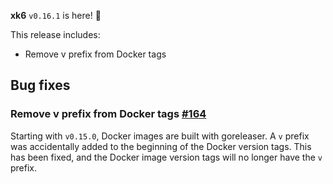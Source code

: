 **xk6** `v0.16.1` is here! 🎉
 
This release includes:
- Remove v prefix from Docker tags

## Bug fixes

### Remove v prefix from Docker tags [#164](https://github.com/grafana/xk6/issues/164)

Starting with `v0.15.0`, Docker images are built with goreleaser. A `v` prefix was accidentally added to the beginning of the Docker version tags. This has been fixed, and the Docker image version tags will no longer have the `v` prefix.
